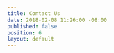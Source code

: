 ```yaml
---
title: Contact Us
date: 2018-02-08 11:26:00 -08:00
published: false
position: 6
layout: default
---
```


